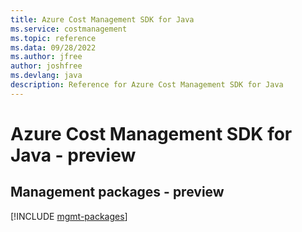 ```yaml
---
title: Azure Cost Management SDK for Java
ms.service: costmanagement
ms.topic: reference
ms.data: 09/28/2022
ms.author: jfree
author: joshfree
ms.devlang: java
description: Reference for Azure Cost Management SDK for Java
---
```

# Azure Cost Management SDK for Java - preview

## Management packages - preview
[!INCLUDE [mgmt-packages](cost-management-mgmt-index.md)]